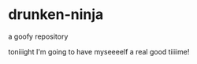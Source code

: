 drunken-ninja
=============

a goofy repository

toniiight I'm going to have myseeeelf a real good tiiiime!
